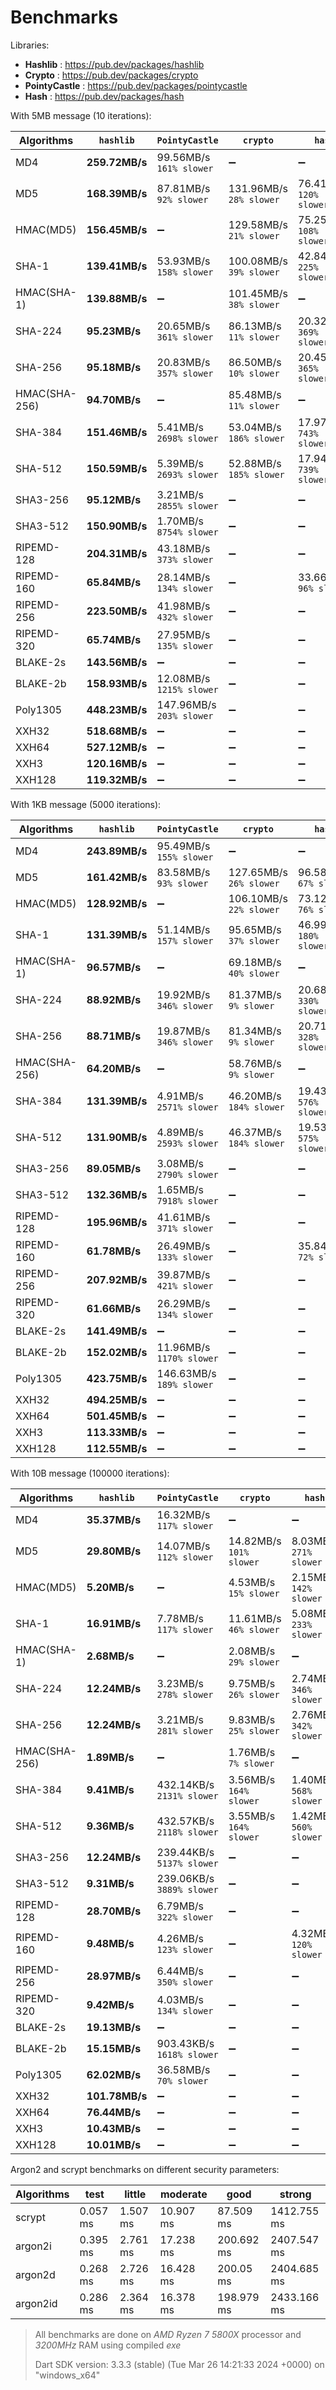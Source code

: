 # Benchmarks

Libraries:

- **Hashlib** : https://pub.dev/packages/hashlib
- **Crypto** : https://pub.dev/packages/crypto
- **PointyCastle** : https://pub.dev/packages/pointycastle
- **Hash** : https://pub.dev/packages/hash

With 5MB message (10 iterations):

| Algorithms    | `hashlib`      | `PointyCastle`                | `crypto`                     | `hash`                       |
| ------------- | -------------- | ----------------------------- | ---------------------------- | ---------------------------- |
| MD4           | **259.72MB/s** | 99.56MB/s <br> `161% slower`  | ➖                           | ➖                           |
| MD5           | **168.39MB/s** | 87.81MB/s <br> `92% slower`   | 131.96MB/s <br> `28% slower` | 76.41MB/s <br> `120% slower` |
| HMAC(MD5)     | **156.45MB/s** | ➖                            | 129.58MB/s <br> `21% slower` | 75.25MB/s <br> `108% slower` |
| SHA-1         | **139.41MB/s** | 53.93MB/s <br> `158% slower`  | 100.08MB/s <br> `39% slower` | 42.84MB/s <br> `225% slower` |
| HMAC(SHA-1)   | **139.88MB/s** | ➖                            | 101.45MB/s <br> `38% slower` | ➖                           |
| SHA-224       | **95.23MB/s**  | 20.65MB/s <br> `361% slower`  | 86.13MB/s <br> `11% slower`  | 20.32MB/s <br> `369% slower` |
| SHA-256       | **95.18MB/s**  | 20.83MB/s <br> `357% slower`  | 86.50MB/s <br> `10% slower`  | 20.45MB/s <br> `365% slower` |
| HMAC(SHA-256) | **94.70MB/s**  | ➖                            | 85.48MB/s <br> `11% slower`  | ➖                           |
| SHA-384       | **151.46MB/s** | 5.41MB/s <br> `2698% slower`  | 53.04MB/s <br> `186% slower` | 17.97MB/s <br> `743% slower` |
| SHA-512       | **150.59MB/s** | 5.39MB/s <br> `2693% slower`  | 52.88MB/s <br> `185% slower` | 17.94MB/s <br> `739% slower` |
| SHA3-256      | **95.12MB/s**  | 3.21MB/s <br> `2855% slower`  | ➖                           | ➖                           |
| SHA3-512      | **150.90MB/s** | 1.70MB/s <br> `8754% slower`  | ➖                           | ➖                           |
| RIPEMD-128    | **204.31MB/s** | 43.18MB/s <br> `373% slower`  | ➖                           | ➖                           |
| RIPEMD-160    | **65.84MB/s**  | 28.14MB/s <br> `134% slower`  | ➖                           | 33.66MB/s <br> `96% slower`  |
| RIPEMD-256    | **223.50MB/s** | 41.98MB/s <br> `432% slower`  | ➖                           | ➖                           |
| RIPEMD-320    | **65.74MB/s**  | 27.95MB/s <br> `135% slower`  | ➖                           | ➖                           |
| BLAKE-2s      | **143.56MB/s** | ➖                            | ➖                           | ➖                           |
| BLAKE-2b      | **158.93MB/s** | 12.08MB/s <br> `1215% slower` | ➖                           | ➖                           |
| Poly1305      | **448.23MB/s** | 147.96MB/s <br> `203% slower` | ➖                           | ➖                           |
| XXH32         | **518.68MB/s** | ➖                            | ➖                           | ➖                           |
| XXH64         | **527.12MB/s** | ➖                            | ➖                           | ➖                           |
| XXH3          | **120.16MB/s** | ➖                            | ➖                           | ➖                           |
| XXH128        | **119.32MB/s** | ➖                            | ➖                           | ➖                           |

With 1KB message (5000 iterations):

| Algorithms    | `hashlib`      | `PointyCastle`                | `crypto`                     | `hash`                       |
| ------------- | -------------- | ----------------------------- | ---------------------------- | ---------------------------- |
| MD4           | **243.89MB/s** | 95.49MB/s <br> `155% slower`  | ➖                           | ➖                           |
| MD5           | **161.42MB/s** | 83.58MB/s <br> `93% slower`   | 127.65MB/s <br> `26% slower` | 96.58MB/s <br> `67% slower`  |
| HMAC(MD5)     | **128.92MB/s** | ➖                            | 106.10MB/s <br> `22% slower` | 73.12MB/s <br> `76% slower`  |
| SHA-1         | **131.39MB/s** | 51.14MB/s <br> `157% slower`  | 95.65MB/s <br> `37% slower`  | 46.99MB/s <br> `180% slower` |
| HMAC(SHA-1)   | **96.57MB/s**  | ➖                            | 69.18MB/s <br> `40% slower`  | ➖                           |
| SHA-224       | **88.92MB/s**  | 19.92MB/s <br> `346% slower`  | 81.37MB/s <br> `9% slower`   | 20.68MB/s <br> `330% slower` |
| SHA-256       | **88.71MB/s**  | 19.87MB/s <br> `346% slower`  | 81.34MB/s <br> `9% slower`   | 20.71MB/s <br> `328% slower` |
| HMAC(SHA-256) | **64.20MB/s**  | ➖                            | 58.76MB/s <br> `9% slower`   | ➖                           |
| SHA-384       | **131.39MB/s** | 4.91MB/s <br> `2571% slower`  | 46.20MB/s <br> `184% slower` | 19.43MB/s <br> `576% slower` |
| SHA-512       | **131.90MB/s** | 4.89MB/s <br> `2593% slower`  | 46.37MB/s <br> `184% slower` | 19.53MB/s <br> `575% slower` |
| SHA3-256      | **89.05MB/s**  | 3.08MB/s <br> `2790% slower`  | ➖                           | ➖                           |
| SHA3-512      | **132.36MB/s** | 1.65MB/s <br> `7918% slower`  | ➖                           | ➖                           |
| RIPEMD-128    | **195.96MB/s** | 41.61MB/s <br> `371% slower`  | ➖                           | ➖                           |
| RIPEMD-160    | **61.78MB/s**  | 26.49MB/s <br> `133% slower`  | ➖                           | 35.84MB/s <br> `72% slower`  |
| RIPEMD-256    | **207.92MB/s** | 39.87MB/s <br> `421% slower`  | ➖                           | ➖                           |
| RIPEMD-320    | **61.66MB/s**  | 26.29MB/s <br> `134% slower`  | ➖                           | ➖                           |
| BLAKE-2s      | **141.49MB/s** | ➖                            | ➖                           | ➖                           |
| BLAKE-2b      | **152.02MB/s** | 11.96MB/s <br> `1170% slower` | ➖                           | ➖                           |
| Poly1305      | **423.75MB/s** | 146.63MB/s <br> `189% slower` | ➖                           | ➖                           |
| XXH32         | **494.25MB/s** | ➖                            | ➖                           | ➖                           |
| XXH64         | **501.45MB/s** | ➖                            | ➖                           | ➖                           |
| XXH3          | **113.33MB/s** | ➖                            | ➖                           | ➖                           |
| XXH128        | **112.55MB/s** | ➖                            | ➖                           | ➖                           |

With 10B message (100000 iterations):

| Algorithms    | `hashlib`      | `PointyCastle`                 | `crypto`                     | `hash`                      |
| ------------- | -------------- | ------------------------------ | ---------------------------- | --------------------------- |
| MD4           | **35.37MB/s**  | 16.32MB/s <br> `117% slower`   | ➖                           | ➖                          |
| MD5           | **29.80MB/s**  | 14.07MB/s <br> `112% slower`   | 14.82MB/s <br> `101% slower` | 8.03MB/s <br> `271% slower` |
| HMAC(MD5)     | **5.20MB/s**   | ➖                             | 4.53MB/s <br> `15% slower`   | 2.15MB/s <br> `142% slower` |
| SHA-1         | **16.91MB/s**  | 7.78MB/s <br> `117% slower`    | 11.61MB/s <br> `46% slower`  | 5.08MB/s <br> `233% slower` |
| HMAC(SHA-1)   | **2.68MB/s**   | ➖                             | 2.08MB/s <br> `29% slower`   | ➖                          |
| SHA-224       | **12.24MB/s**  | 3.23MB/s <br> `278% slower`    | 9.75MB/s <br> `26% slower`   | 2.74MB/s <br> `346% slower` |
| SHA-256       | **12.24MB/s**  | 3.21MB/s <br> `281% slower`    | 9.83MB/s <br> `25% slower`   | 2.76MB/s <br> `342% slower` |
| HMAC(SHA-256) | **1.89MB/s**   | ➖                             | 1.76MB/s <br> `7% slower`    | ➖                          |
| SHA-384       | **9.41MB/s**   | 432.14KB/s <br> `2131% slower` | 3.56MB/s <br> `164% slower`  | 1.40MB/s <br> `568% slower` |
| SHA-512       | **9.36MB/s**   | 432.57KB/s <br> `2118% slower` | 3.55MB/s <br> `164% slower`  | 1.42MB/s <br> `560% slower` |
| SHA3-256      | **12.24MB/s**  | 239.44KB/s <br> `5137% slower` | ➖                           | ➖                          |
| SHA3-512      | **9.31MB/s**   | 239.06KB/s <br> `3889% slower` | ➖                           | ➖                          |
| RIPEMD-128    | **28.70MB/s**  | 6.79MB/s <br> `322% slower`    | ➖                           | ➖                          |
| RIPEMD-160    | **9.48MB/s**   | 4.26MB/s <br> `123% slower`    | ➖                           | 4.32MB/s <br> `120% slower` |
| RIPEMD-256    | **28.97MB/s**  | 6.44MB/s <br> `350% slower`    | ➖                           | ➖                          |
| RIPEMD-320    | **9.42MB/s**   | 4.03MB/s <br> `134% slower`    | ➖                           | ➖                          |
| BLAKE-2s      | **19.13MB/s**  | ➖                             | ➖                           | ➖                          |
| BLAKE-2b      | **15.15MB/s**  | 903.43KB/s <br> `1618% slower` | ➖                           | ➖                          |
| Poly1305      | **62.02MB/s**  | 36.58MB/s <br> `70% slower`    | ➖                           | ➖                          |
| XXH32         | **101.78MB/s** | ➖                             | ➖                           | ➖                          |
| XXH64         | **76.44MB/s**  | ➖                             | ➖                           | ➖                          |
| XXH3          | **10.43MB/s**  | ➖                             | ➖                           | ➖                          |
| XXH128        | **10.01MB/s**  | ➖                             | ➖                           | ➖                          |

Argon2 and scrypt benchmarks on different security parameters:

| Algorithms | test     | little   | moderate  | good       | strong      |
| ---------- | -------- | -------- | --------- | ---------- | ----------- |
| scrypt     | 0.057 ms | 1.507 ms | 10.907 ms | 87.509 ms  | 1412.755 ms |
| argon2i    | 0.395 ms | 2.761 ms | 17.238 ms | 200.692 ms | 2407.547 ms |
| argon2d    | 0.268 ms | 2.726 ms | 16.428 ms | 200.05 ms  | 2404.685 ms |
| argon2id   | 0.286 ms | 2.364 ms | 16.378 ms | 198.979 ms | 2433.166 ms |

> All benchmarks are done on _AMD Ryzen 7 5800X_ processor and _3200MHz_ RAM using compiled _exe_
>
> Dart SDK version: 3.3.3 (stable) (Tue Mar 26 14:21:33 2024 +0000) on "windows_x64"

